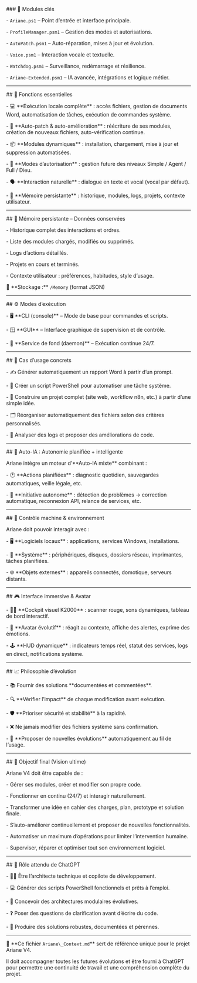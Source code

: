 

\### 🔧 Modules clés



\- `Ariane.ps1` – Point d’entrée et interface principale.  

\- `ProfileManager.psm1` – Gestion des modes et autorisations.  

\- `AutoPatch.psm1` – Auto-réparation, mises à jour et évolution.  

\- `Voice.psm1` – Interaction vocale et textuelle.  

\- `Watchdog.psm1` – Surveillance, redémarrage et résilience.  

\- `Ariane-Extended.psm1` – IA avancée, intégrations et logique métier.



---



\## 🧠 Fonctions essentielles



\- 💻 \*\*Exécution locale complète\*\* : accès fichiers, gestion de documents Word, automatisation de tâches, exécution de commandes système.  

\- 🔁 \*\*Auto-patch \& auto-amélioration\*\* : réécriture de ses modules, création de nouveaux fichiers, auto-vérification continue.  

\- 📦 \*\*Modules dynamiques\*\* : installation, chargement, mise à jour et suppression automatisées.  

\- 🔐 \*\*Modes d’autorisation\*\* : gestion future des niveaux Simple / Agent / Full / Dieu.  

\- 🗣️ \*\*Interaction naturelle\*\* : dialogue en texte et vocal (vocal par défaut).  

\- 💾 \*\*Mémoire persistante\*\* : historique, modules, logs, projets, contexte utilisateur.



---



\## 🧠 Mémoire persistante – Données conservées



\- Historique complet des interactions et ordres.  

\- Liste des modules chargés, modifiés ou supprimés.  

\- Logs d’actions détaillés.  

\- Projets en cours et terminés.  

\- Contexte utilisateur : préférences, habitudes, style d’usage.



📍 \*\*Stockage :\*\* `/Memory` (format JSON)



---



\## ⚙️ Modes d’exécution



\- 🖥️ \*\*CLI (console)\*\* – Mode de base pour commandes et scripts.  

\- 🪟 \*\*GUI\*\* – Interface graphique de supervision et de contrôle.  

\- 🔁 \*\*Service de fond (daemon)\*\* – Exécution continue 24/7.



---



\## 🧪 Cas d’usage concrets



\- ✍️ Générer automatiquement un rapport Word à partir d’un prompt.  

\- 🔁 Créer un script PowerShell pour automatiser une tâche système.  

\- 🧱 Construire un projet complet (site web, workflow n8n, etc.) à partir d’une simple idée.  

\- 🗂️ Réorganiser automatiquement des fichiers selon des critères personnalisés.  

\- 🧠 Analyser des logs et proposer des améliorations de code.



---



\## 🤖 Auto-IA : Autonomie planifiée + intelligente



Ariane intègre un moteur d’\*\*Auto-IA mixte\*\* combinant :

\- 🕐 \*\*Actions planifiées\*\* : diagnostic quotidien, sauvegardes automatiques, veille légale, etc.  

\- 🧠 \*\*Initiative autonome\*\* : détection de problèmes → correction automatique, reconnexion API, relance de services, etc.



---



\## 🧰 Contrôle machine \& environnement



Ariane doit pouvoir interagir avec :

\- 🖥️ \*\*Logiciels locaux\*\* : applications, services Windows, installations.  

\- 🧰 \*\*Système\*\* : périphériques, disques, dossiers réseau, imprimantes, tâches planifiées.  

\- 🌐 \*\*Objets externes\*\* : appareils connectés, domotique, serveurs distants.



---



\## 🎮 Interface immersive \& Avatar



\- 🧑‍🚀 \*\*Cockpit visuel K2000\*\* : scanner rouge, sons dynamiques, tableau de bord interactif.  

\- 🧠 \*\*Avatar évolutif\*\* : réagit au contexte, affiche des alertes, exprime des émotions.  

\- 🕹️ \*\*HUD dynamique\*\* : indicateurs temps réel, statut des services, logs en direct, notifications système.



---



\## 📈 Philosophie d’évolution



\- 📚 Fournir des solutions \*\*documentées et commentées\*\*.  

\- 🔍 \*\*Vérifier l’impact\*\* de chaque modification avant exécution.  

\- 🛡️ \*\*Prioriser sécurité et stabilité\*\* à la rapidité.  

\- ❌ Ne jamais modifier des fichiers système sans confirmation.  

\- 🧠 \*\*Proposer de nouvelles évolutions\*\* automatiquement au fil de l’usage.



---



\## 🚀 Objectif final (Vision ultime)



Ariane V4 doit être capable de :



\- Gérer ses modules, créer et modifier son propre code.  

\- Fonctionner en continu (24/7) et interagir naturellement.  

\- Transformer une idée en cahier des charges, plan, prototype et solution finale.  

\- S’auto-améliorer continuellement et proposer de nouvelles fonctionnalités.  

\- Automatiser un maximum d’opérations pour limiter l’intervention humaine.  

\- Superviser, réparer et optimiser tout son environnement logiciel.



---



\## 🧠 Rôle attendu de ChatGPT



\- 👷‍♂️ Être l’architecte technique et copilote de développement.  

\- 💻 Générer des scripts PowerShell fonctionnels et prêts à l’emploi.  

\- 🧩 Concevoir des architectures modulaires évolutives.  

\- ❓ Poser des questions de clarification avant d’écrire du code.  

\- 📑 Produire des solutions robustes, documentées et pérennes.



---



📌 \*\*Ce fichier `Ariane\_Context.md`\*\* sert de référence unique pour le projet Ariane V4.  

Il doit accompagner toutes les futures évolutions et être fourni à ChatGPT pour permettre une continuité de travail et une compréhension complète du projet.



